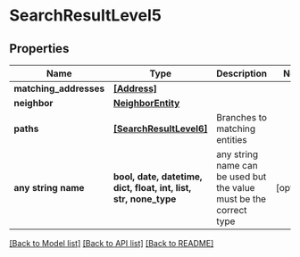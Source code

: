 # SearchResultLevel5


## Properties
Name | Type | Description | Notes
------------ | ------------- | ------------- | -------------
**matching_addresses** | [**[Address]**](Address.md) |  | 
**neighbor** | [**NeighborEntity**](NeighborEntity.md) |  | 
**paths** | [**[SearchResultLevel6]**](SearchResultLevel6.md) | Branches to matching entities | 
**any string name** | **bool, date, datetime, dict, float, int, list, str, none_type** | any string name can be used but the value must be the correct type | [optional]

[[Back to Model list]](../README.md#documentation-for-models) [[Back to API list]](../README.md#documentation-for-api-endpoints) [[Back to README]](../README.md)


